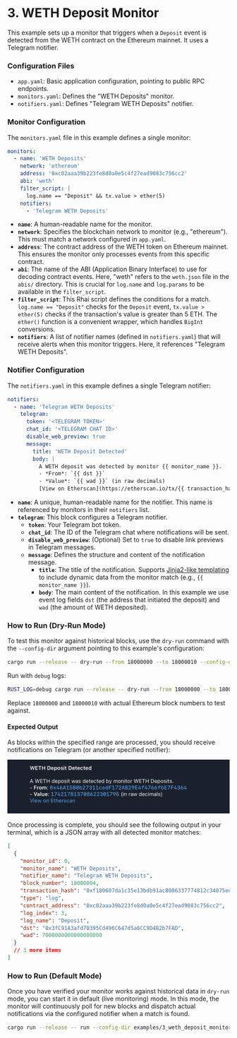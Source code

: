 # 3. WETH Deposit Monitor

This example sets up a monitor that triggers when a `Deposit` event is detected
from the WETH contract on the Ethereum mainnet. It uses a Telegram notifier.

### Configuration Files

- `app.yaml`: Basic application configuration, pointing to public RPC endpoints.
- `monitors.yaml`: Defines the "WETH Deposits" monitor.
- `notifiers.yaml`: Defines "Telegram WETH Deposits" notifier.

### Monitor Configuration

The `monitors.yaml` file in this example defines a single monitor:

```yaml
monitors:
  - name: 'WETH Deposits'
    network: 'ethereum'
    address: '0xc02aaa39b223fe8d0a0e5c4f27ead9083c756cc2'
    abi: 'weth'
    filter_script: |
      log.name == "Deposit" && tx.value > ether(5)
    notifiers:
      - 'Telegram WETH Deposits'
```

- **`name`**: A human-readable name for the monitor.
- **`network`**: Specifies the blockchain network to monitor (e.g., "ethereum").
  This must match a network configured in `app.yaml`.
- **`address`**: The contract address of the WETH token on Ethereum mainnet.
  This ensures the monitor only processes events from this specific contract.
- **`abi`**: The name of the ABI (Application Binary Interface) to use for
  decoding contract events. Here, "weth" refers to the `weth.json` file in the
  `abis/` directory. This is crucial for `log.name` and `log.params` to be
  available in the `filter_script`.
- **`filter_script`**: This Rhai script defines the conditions for a match.
  `log.name == "Deposit"` checks for the `Deposit` event, `tx.value > ether(5)`
  checks if the transaction's value is greater than 5 ETH. The `ether()`
  function is a convenient wrapper, which handles `BigInt` conversions.
- **`notifiers`**: A list of notifier names (defined in `notifiers.yaml`) that
  will receive alerts when this monitor triggers. Here, it references "Telegram
  WETH Deposits".

### Notifier Configuration

The `notifiers.yaml` in this example defines a single Telegram notifier:

```yaml
notifiers:
  - name: 'Telegram WETH Deposits'
    telegram:
      token: '<TELEGRAM TOKEN>'
      chat_id: '<TELEGRAM CHAT ID>'
      disable_web_preview: true
      message:
        title: 'WETH Deposit Detected'
        body: |
          A WETH deposit was detected by monitor {{ monitor_name }}.
          - *From*: `{{ dst }}`                     
          - *Value*: `{{ wad }}` (in raw decimals) 
          [View on Etherscan](https://etherscan.io/tx/{{ transaction_hash }})
```

- **`name`**: A unique, human-readable name for the notifier. This name is
  referenced by monitors in their `notifiers` list.
- **`telegram`**: This block configures a Telegram notifier.
  - **`token`**: Your Telegram bot token.
  - **`chat_id`**: The ID of the Telegram chat where notifications will be sent.
  - **`disable_web_preview`**: (Optional) Set to `true` to disable link previews
    in Telegram messages.
  - **`message`**: Defines the structure and content of the notification
    message.
    - **`title`**: The title of the notification. Supports
      [Jinja2-like templating](https://docs.rs/minijinja/latest/minijinja/) to
      include dynamic data from the monitor match (e.g., `{{ monitor_name }}`).
    - **`body`**: The main content of the notification. In this example we use
      event log fields `dst` (the address that initiated the deposit) and `wad`
      (the amount of WETH deposited).

### How to Run (Dry-Run Mode)

To test this monitor against historical blocks, use the `dry-run` command with
the `--config-dir` argument pointing to this example's configuration:

```bash
cargo run --release -- dry-run --from 18000000 --to 18000010 --config-dir examples/3_weth_deposit_monitor/
```

Run with `debug` logs:

```bash
RUST_LOG=debug cargo run --release -- dry-run --from 18000000 --to 18000010 --config-dir examples/3_weth_deposit_monitor/
```

Replace `18000000` and `18000010` with actual Ethereum block numbers to test
against.

#### Expected Output

As blocks within the specified range are processed, you should receive
notifications on Telegram (or another specified notifier):

![alt text](image.png)

Once processing is complete, you should see the following output in your
terminal, which is a JSON array with all detected monitor matches:

```json
[
  {
    "monitor_id": 0,
    "monitor_name": "WETH Deposits",
    "notifier_name": "Telegram WETH Deposits",
    "block_number": 18000004,
    "transaction_hash": "0xf180607da1c35e13bdb91ac8006337774812c34075ed1cdd9a7765f5197b4882",
    "type": "log",
    "contract_address": "0xc02aaa39b223fe8d0a0e5c4f27ead9083c756cc2",
    "log_index": 3,
    "log_name": "Deposit",
    "dst": "0x3fC91A3afd70395Cd496C647d5a6CC9D4B2b7FAD",
    "wad": 7000000000000000000
  }
  // 3 more items
]
```

### How to Run (Default Mode)

Once you have verified your monitor works against historical data in `dry-run`
mode, you can start it in default (live monitoring) mode. In this mode, the
monitor will continuously poll for new blocks and dispatch actual notifications
via the configured notifier when a match is found.

```bash
cargo run --release -- run --config-dir examples/3_weth_deposit_monitor/
```
